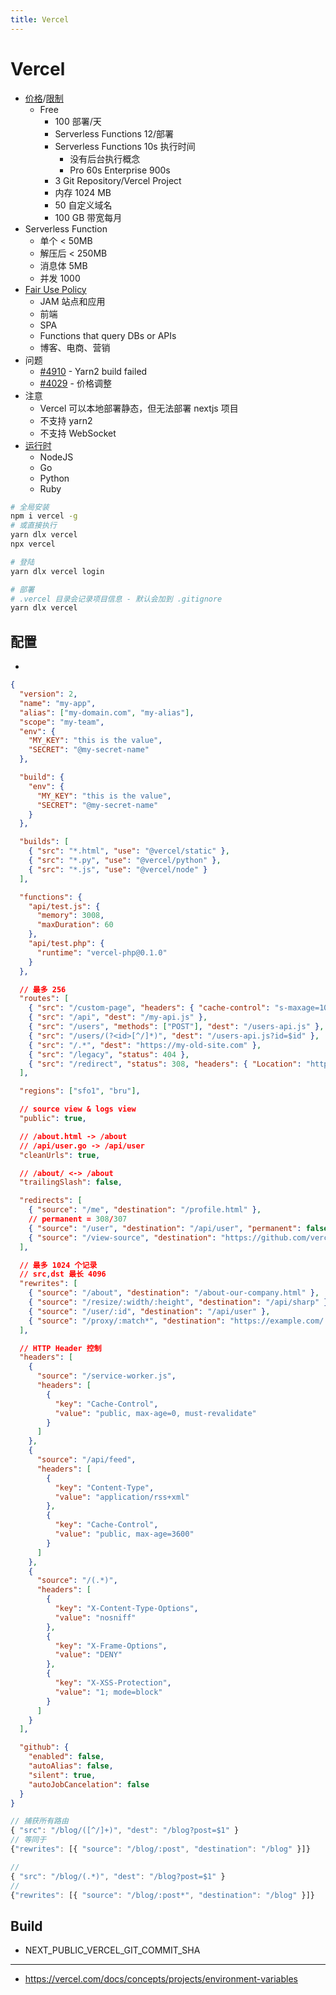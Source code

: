 ```yaml
---
title: Vercel
---
```


# Vercel

- [价格](https://vercel.com/pricing)/[限制](https://vercel.com/docs/concepts/limits/overview)
  - Free
    - 100 部署/天
    - Serverless Functions 12/部署
    - Serverless Functions 10s 执行时间
      - 没有后台执行概念
      - Pro 60s Enterprise 900s
    - 3 Git Repository/Vercel Project
    - 内存 1024 MB
    - 50 自定义域名
    - 100 GB 带宽每月
- Serverless Function
  - 单个 < 50MB
  - 解压后 < 250MB
  - 消息体 5MB
  - 并发 1000
- [Fair Use Policy](https://vercel.com/docs/platform/fair-use-policy)
  - JAM 站点和应用
  - 前端
  - SPA
  - Functions that query DBs or APIs
  - 博客、电商、营销
- 问题
  - [#4910](https://github.com/vercel/vercel/discussions/4910) - Yarn2 build failed
  - [#4029](https://github.com/vercel/vercel/discussions/4029) - 价格调整
- 注意
  - Vercel 可以本地部署静态，但无法部署 nextjs 项目
  - 不支持 yarn2
  - 不支持 WebSocket
- [运行时](https://vercel.com/docs/runtimes)
  - NodeJS
  - Go
  - Python
  - Ruby

```bash
# 全局安装
npm i vercel -g
# 或直接执行
yarn dlx vercel
npx vercel

# 登陆
yarn dlx vercel login

# 部署
# .vercel 目录会记录项目信息 - 默认会加到 .gitignore
yarn dlx vercel
```

## 配置

- [](https://vercel.com/docs/configuration)

```json
{
  "version": 2,
  "name": "my-app",
  "alias": ["my-domain.com", "my-alias"],
  "scope": "my-team",
  "env": {
    "MY_KEY": "this is the value",
    "SECRET": "@my-secret-name"
  },

  "build": {
    "env": {
      "MY_KEY": "this is the value",
      "SECRET": "@my-secret-name"
    }
  },

  "builds": [
    { "src": "*.html", "use": "@vercel/static" },
    { "src": "*.py", "use": "@vercel/python" },
    { "src": "*.js", "use": "@vercel/node" }
  ],

  "functions": {
    "api/test.js": {
      "memory": 3008,
      "maxDuration": 60
    },
    "api/test.php": {
      "runtime": "vercel-php@0.1.0"
    }
  },

  // 最多 256
  "routes": [
    { "src": "/custom-page", "headers": { "cache-control": "s-maxage=1000" }, "dest": "/index.html" },
    { "src": "/api", "dest": "/my-api.js" },
    { "src": "/users", "methods": ["POST"], "dest": "/users-api.js" },
    { "src": "/users/(?<id>[^/]*)", "dest": "/users-api.js?id=$id" },
    { "src": "/.*", "dest": "https://my-old-site.com" },
    { "src": "/legacy", "status": 404 },
    { "src": "/redirect", "status": 308, "headers": { "Location": "https://example.com/" } }
  ],

  "regions": ["sfo1", "bru"],

  // source view & logs view
  "public": true,

  // /about.html -> /about
  // /api/user.go -> /api/user
  "cleanUrls": true,

  // /about/ <-> /about
  "trailingSlash": false,

  "redirects": [
    { "source": "/me", "destination": "/profile.html" },
    // permanent = 308/307
    { "source": "/user", "destination": "/api/user", "permanent": false },
    { "source": "/view-source", "destination": "https://github.com/vercel/vercel" }
  ],

  // 最多 1024 个记录
  // src,dst 最长 4096
  "rewrites": [
    { "source": "/about", "destination": "/about-our-company.html" },
    { "source": "/resize/:width/:height", "destination": "/api/sharp" },
    { "source": "/user/:id", "destination": "/api/user" },
    { "source": "/proxy/:match*", "destination": "https://example.com/:match*" }
  ],

  // HTTP Header 控制
  "headers": [
    {
      "source": "/service-worker.js",
      "headers": [
        {
          "key": "Cache-Control",
          "value": "public, max-age=0, must-revalidate"
        }
      ]
    },
    {
      "source": "/api/feed",
      "headers": [
        {
          "key": "Content-Type",
          "value": "application/rss+xml"
        },
        {
          "key": "Cache-Control",
          "value": "public, max-age=3600"
        }
      ]
    },
    {
      "source": "/(.*)",
      "headers": [
        {
          "key": "X-Content-Type-Options",
          "value": "nosniff"
        },
        {
          "key": "X-Frame-Options",
          "value": "DENY"
        },
        {
          "key": "X-XSS-Protection",
          "value": "1; mode=block"
        }
      ]
    }
  ],

  "github": {
    "enabled": false,
    "autoAlias": false,
    "silent": true,
    "autoJobCancelation": false
  }
}
```

```js
// 捕获所有路由
{ "src": "/blog/([^/]+)", "dest": "/blog?post=$1" }
// 等同于
{"rewrites": [{ "source": "/blog/:post", "destination": "/blog" }]}

//
{ "src": "/blog/(.*)", "dest": "/blog?post=$1" }
//
{"rewrites": [{ "source": "/blog/:post*", "destination": "/blog" }]}
```

## Build

- NEXT_PUBLIC_VERCEL_GIT_COMMIT_SHA

---

- https://vercel.com/docs/concepts/projects/environment-variables
